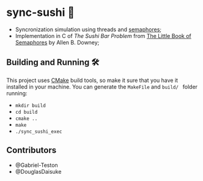 # sync-sushi :sushi:
- Syncronization simulation using threads and [semaphores](https://en.wikipedia.org/wiki/Semaphore_(programming));
- Implementation in C of _The Sushi Bar Problem_ from [The Little Book of Semaphores](https://greenteapress.com/wp/semaphores/) by Allen B. Downey;

## Building and Running :hammer_and_wrench:
This project uses [CMake](https://cmake.org/) build tools, so make it sure that you have it installed in your machine. You can generate the `MakeFile` and `build/ ` folder running:
- `mkdir build`
- `cd build`
- `cmake ..`
- `make`
- `./sync_sushi_exec`

## Contributors 
- @Gabriel-Teston
- @DouglasDaisuke
